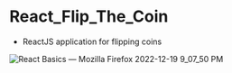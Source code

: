 # React_Flip_The_Coin

-  ReactJS application for flipping coins

![React Basics — Mozilla Firefox 2022-12-19 9_07_50 PM](https://user-images.githubusercontent.com/101742067/208564410-c39081b1-d580-46f0-86d4-846a979d2c20.png)
